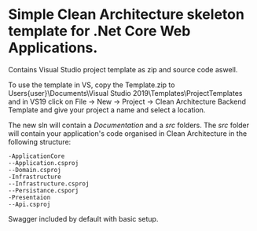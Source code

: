 # Simple Clean Architecture skeleton template for .Net Core Web Applications.


Contains Visual Studio project template as zip and source code aswell.

To use the template in VS, copy the Template.zip to Users\{user}\Documents\Visual Studio 2019\Templates\ProjectTemplates and in VS19 click on File -> New -> Project -> Clean Architecture Backend Template
and give your project a name and select a location.

The new sln will contain a *Documentation* and a *src* folders. The *src* folder will contain your application's code organised in Clean Architecture in the following structure:
```
-ApplicationCore
--Application.csproj
--Domain.csproj
-Infrastructure
--Infrastructure.csproj
--Persistance.csporj
-Presentaion
--Api.csproj
```

Swagger included by default with basic setup.
